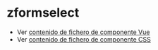# zformselect

 - Ver [contenido de fichero de componente Vue](./zformselect.vue)
 - Ver [contenido de fichero de componente CSS](./zformselect.scss)
